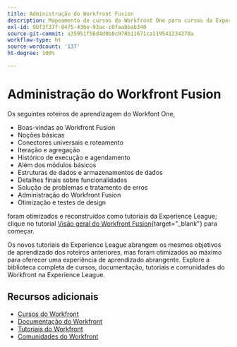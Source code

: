 ```yaml
---
title: Administração do Workfront Fusion
description: Mapeamento de cursos do Workfront One para cursos da Experience League
exl-id: 9bf3f37f-8475-43be-93ac-c0faabbab340
source-git-commit: a35951f56d4d0b0c978b11671ca119541234270a
workflow-type: ht
source-wordcount: '137'
ht-degree: 100%

---
```


# Administração do Workfront Fusion

Os seguintes roteiros de aprendizagem do Workfont One,

* Boas-vindas ao Workfront Fusion
* Noções básicas
* Conectores universais e roteamento
* Iteração e agregação
* Histórico de execução e agendamento
* Além dos módulos básicos
* Estruturas de dados e armazenamentos de dados
* Detalhes finais sobre funcionalidades
* Solução de problemas e tratamento de erros
* Administração do Workfront Fusion
* Otimização e testes de design

foram otimizados e reconstruídos como tutoriais da Experience League; clique no tutorial [Visão geral do Workfront Fusion](https://experienceleague.adobe.com/docs/workfront-learn/tutorials-workfront/fusion/welcome-to-workfront-fusion/workfront-fusion-overview.html?lang=pt-BR){target="_blank"} para começar.

Os novos tutoriais da Experience League abrangem os mesmos objetivos de aprendizado dos roteiros anteriores, mas foram otimizados ao máximo para oferecer uma experiência de aprendizado abrangente.  Explore a biblioteca completa de cursos, documentação, tutoriais e comunidades do Workfront na Experience League.

## Recursos adicionais

* [Cursos do Workfront](https://experienceleague.adobe.com/?lang=pt-BR&amp;Solution=Workfront#courses)
* [Documentação do Workfront](https://experienceleague.adobe.com/docs/workfront.html?lang=pt-BR)
* [Tutoriais do Workfront](https://experienceleague.adobe.com/docs/workfront-learn/tutorials-workfront/home.html?lang=pt-BR)
* [Comunidades do Workfront](https://experienceleaguecommunities.adobe.com/t5/workfront/ct-p/workfront)
